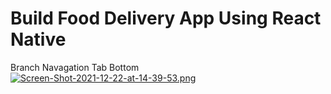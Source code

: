 # Build Food Delivery App Using React Native

Branch Navagation Tab Bottom
[![Screen-Shot-2021-12-22-at-14-39-53.png](https://i.postimg.cc/90Lj6sKC/Screen-Shot-2021-12-22-at-14-39-53.png)](https://postimg.cc/JHHgJYR2)




